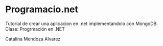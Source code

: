 # Programacio.net

Tutorial de crear una aplicacion en .net implementandolo con MongoDB.
Clase: Progrmación en .NET

Catalina Mendoza Alvarez
